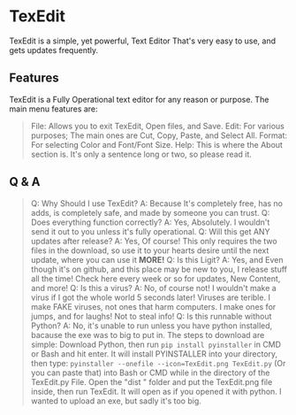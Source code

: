 # TexEdit
TexEdit is a simple, yet powerful, Text Editor That's very easy to use, and gets updates frequently.
## Features
TexEdit is a Fully Operational text editor for any reason or purpose. The main menu features are:
> File: Allows you to exit TexEdit, Open files, and Save.
> Edit: For various purposes; The main ones are Cut, Copy, Paste, and Select All.
> Format: For selecting Color and Font/Font Size.
> Help: This is where the About section is. It's only a sentence long or two, so please read it.
## Q & A
> Q: Why Should I use TexEdit?
 A: Because It's completely free, has no adds, is completely safe, and made by someone you can trust.
 Q: Does everything function correctly?
 A: Yes, Absolutely. I wouldn't send it out to you unless it's fully operational.
 Q: Will this get ANY updates after release?
 A: Yes, Of course! This only requires the two files in the download, so use it to your hearts desire until the next update,
 where you can use it __MORE!__
 Q: Is this Ligit?
 A: Yes, and Even though it's on github, and this place may be new to you, I release stuff all the time! Check here every week or so for updates, New
 Content, and more!
 Q: Is this a virus?
 A: No, of course not! I wouldn't make a virus if I got the whole world 5 seconds later! Viruses are terible. I make FAKE viruses, not ones that harm computers. I make ones for jumps, and for laughs! Not to steal info!
Q: Is this runnable without Python?
A: No, it's unable to run unless you have python installed, bacause the exe was to big to put in. The steps to download are simple:
> Download Python, then run ```pip install pyinstaller``` in CMD or Bash and hit enter. It will install PYINSTALLER into your directory, then type: ```pyinstaller --onefile --icon=TexEdit.png TexEdit.py``` (Or you can paste that) into Bash or CMD while in the directory of the TexEdit.py File. Open the "dist " folder and put the TexEdit.png file inside, then run TexEdit. It will open as if you opened it with python. I wanted to upload an exe, but sadly it's too big.
